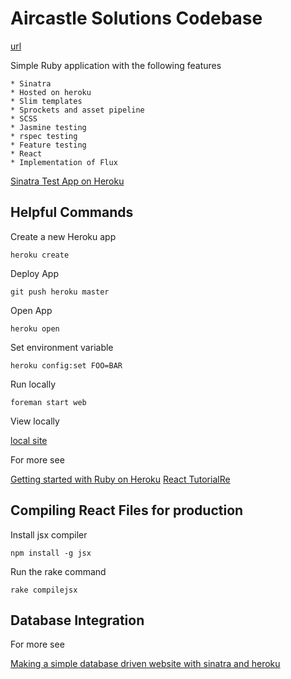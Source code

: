Aircastle Solutions Codebase
============================

[url](http://www.aircastle-solutions.com)

Simple Ruby application with the following features

    * Sinatra
    * Hosted on heroku
    * Slim templates
    * Sprockets and asset pipeline
    * SCSS
    * Jasmine testing
    * rspec testing
    * Feature testing
    * React
    * Implementation of Flux
    
[Sinatra Test App on Heroku](https://sheltered-taiga-2980.herokuapp.com/) 
    
Helpful Commands
----------------

Create a new Heroku app

`heroku create`

Deploy App

`git push heroku master`

Open App

`heroku open`

Set environment variable

`heroku config:set FOO=BAR`

Run locally

`foreman start web`

View locally

[local site](http://localhost:5000/)

For more see

[Getting started with Ruby on Heroku](https://devcenter.heroku.com/articles/getting-started-with-ruby)
[React TutorialRe](https://facebook.github.io/react/docs/tutorial.html)

Compiling React Files for production
------------------------------------

Install jsx compiler

`npm install -g jsx`

Run the rake command

`rake compilejsx`

Database Integration
--------------------

For more see

[Making a simple database driven website with sinatra and heroku](https://samuelstern.wordpress.com/2012/11/28/making-a-simple-database-driven-website-with-sinatra-and-heroku/)  



    